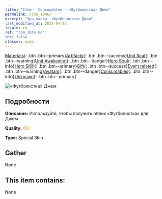 ```yaml
---
title: "Item - Consumables - «Футболистка» Джем"
permalink: /con_1046/
excerpt: "Эра хаоса  «Футболистка» Джем"
last_modified_at: 2021-04-23
locale: ru
ref: "con_1046.md"
toc: false
classes: wide
---
```

 [Materials](/ItemsRU/){: .btn .btn--primary}[Artifacts](/ItemsRU/Artifacts/){: .btn .btn--success}[Unit Soul](/ItemsRU/UnitSoul/){: .btn .btn--warning}[Unit Awakening](/ItemsRU/UnitAwakening/){: .btn .btn--danger}[Hero Soul](/ItemsRU/HeroSoul/){: .btn .btn--info}[Hero SKill](/ItemsRU/HeroSkill/){: .btn .btn--primary}[Gift](/ItemsRU/Gift/){: .btn .btn--success}[Event related](/ItemsRU/Events/){: .btn .btn--warning}[Avatars](/ItemsRU/Avatars/){: .btn .btn--danger}[Consumables](/ItemsRU/Consumables/){: .btn .btn--info}[Unknown](/ItemsRU/Unknown/){: .btn .btn--primary}

 ![«Футболистка» Джем](/images/h/h_Gem3.jpg)

## Подробности
 **Описание:** Используйте, чтобы получить облик «Футболистка» для Джем

 **Quality:** <span style="color: #FF8C00">OK</span>

 **Type:** Special Skin

## Gather

  None

## This item contains:

  None

